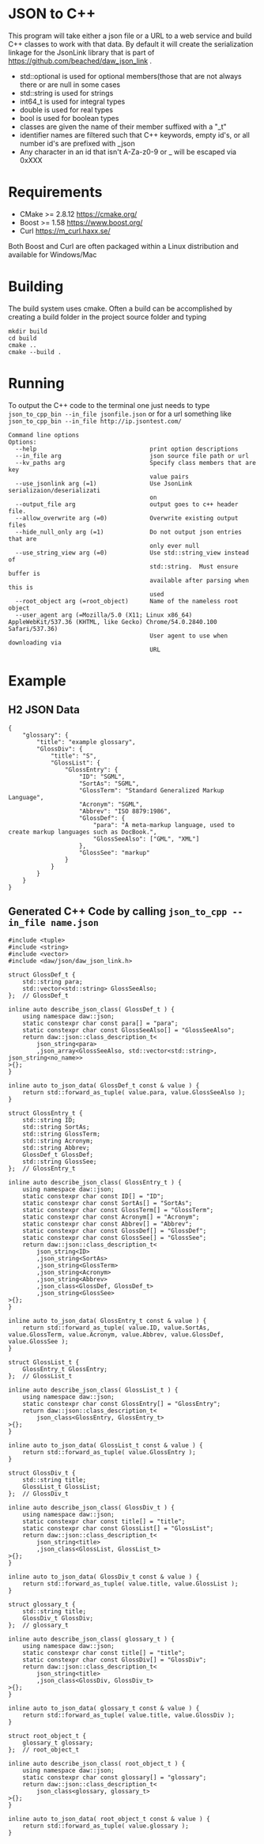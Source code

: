 # JSON to C++
This program will take either a json file or a URL to a web service and build C++ classes to work with that data.  By default it will create the serialization linkage for the JsonLink library that is part of https://github.com/beached/daw_json_link .

* std::optional is used for optional members(those that are not always there or are null in some cases
* std::string is used for strings
* int64_t is used for integral types
* double is used for real types
* bool is used for boolean types
* classes are given the name of their member suffixed with a "_t"
* identifier names are filtered such that C++ keywords, empty id's, or all number id's are prefixed with _json
* Any character in an id that isn't A-Za-z0-9 or _ will be escaped via 0xXXX

# Requirements
* CMake >= 2.8.12 https://cmake.org/
* Boost >= 1.58 https://www.boost.org/
* Curl https://m_curl.haxx.se/

Both Boost and Curl are often packaged within a Linux distribution and available for Windows/Mac

# Building
The build system uses cmake.  Often a build can be accomplished by creating a build folder in the project source folder and typing  

```
mkdir build
cd build
cmake ..
cmake --build .
```
# Running
To output the C++ code to the terminal one just needs to type ```json_to_cpp_bin --in_file jsonfile.json``` or for a url something like ```json_to_cpp_bin --in_file http://ip.jsontest.com/```

```  
Command line options
Options:
  --help                                print option descriptions
  --in_file arg                         json source file path or url
  --kv_paths arg                        Specify class members that are key
                                        value pairs
  --use_jsonlink arg (=1)               Use JsonLink serializaion/deserializati
                                        on
  --output_file arg                     output goes to c++ header file.
  --allow_overwrite arg (=0)            Overwrite existing output files
  --hide_null_only arg (=1)             Do not output json entries that are
                                        only ever null
  --use_string_view arg (=0)            Use std::string_view instead of
                                        std::string.  Must ensure buffer is
                                        available after parsing when this is
                                        used
  --root_object arg (=root_object)      Name of the nameless root object
  --user_agent arg (=Mozilla/5.0 (X11; Linux x86_64) AppleWebKit/537.36 (KHTML, like Gecko) Chrome/54.0.2840.100 Safari/537.36)
                                        User agent to use when downloading via
                                        URL
```
# Example 
## H2 JSON Data
```
{
    "glossary": {
        "title": "example glossary",
        "GlossDiv": {
            "title": "S",
            "GlossList": {
                "GlossEntry": {
                    "ID": "SGML",
                    "SortAs": "SGML",
                    "GlossTerm": "Standard Generalized Markup Language",
                    "Acronym": "SGML",
                    "Abbrev": "ISO 8879:1986",
                    "GlossDef": {
                        "para": "A meta-markup language, used to create markup languages such as DocBook.",
                        "GlossSeeAlso": ["GML", "XML"]
                    },  
                    "GlossSee": "markup"
                }   
            }   
        }   
    }   
}
```
## Generated C++ Code by calling ```json_to_cpp --in_file name.json```
```
#include <tuple>
#include <string>
#include <vector>
#include <daw/json/daw_json_link.h>

struct GlossDef_t {
	std::string para;
	std::vector<std::string> GlossSeeAlso;
};	// GlossDef_t

inline auto describe_json_class( GlossDef_t ) {
	using namespace daw::json;
	static constexpr char const para[] = "para";
	static constexpr char const GlossSeeAlso[] = "GlossSeeAlso";
	return daw::json::class_description_t<
		json_string<para>
		,json_array<GlossSeeAlso, std::vector<std::string>, json_string<no_name>>
>{};
}

inline auto to_json_data( GlossDef_t const & value ) {
	return std::forward_as_tuple( value.para, value.GlossSeeAlso );
}

struct GlossEntry_t {
	std::string ID;
	std::string SortAs;
	std::string GlossTerm;
	std::string Acronym;
	std::string Abbrev;
	GlossDef_t GlossDef;
	std::string GlossSee;
};	// GlossEntry_t

inline auto describe_json_class( GlossEntry_t ) {
	using namespace daw::json;
	static constexpr char const ID[] = "ID";
	static constexpr char const SortAs[] = "SortAs";
	static constexpr char const GlossTerm[] = "GlossTerm";
	static constexpr char const Acronym[] = "Acronym";
	static constexpr char const Abbrev[] = "Abbrev";
	static constexpr char const GlossDef[] = "GlossDef";
	static constexpr char const GlossSee[] = "GlossSee";
	return daw::json::class_description_t<
		json_string<ID>
		,json_string<SortAs>
		,json_string<GlossTerm>
		,json_string<Acronym>
		,json_string<Abbrev>
		,json_class<GlossDef, GlossDef_t>
		,json_string<GlossSee>
>{};
}

inline auto to_json_data( GlossEntry_t const & value ) {
	return std::forward_as_tuple( value.ID, value.SortAs, value.GlossTerm, value.Acronym, value.Abbrev, value.GlossDef, value.GlossSee );
}

struct GlossList_t {
	GlossEntry_t GlossEntry;
};	// GlossList_t

inline auto describe_json_class( GlossList_t ) {
	using namespace daw::json;
	static constexpr char const GlossEntry[] = "GlossEntry";
	return daw::json::class_description_t<
		json_class<GlossEntry, GlossEntry_t>
>{};
}

inline auto to_json_data( GlossList_t const & value ) {
	return std::forward_as_tuple( value.GlossEntry );
}

struct GlossDiv_t {
	std::string title;
	GlossList_t GlossList;
};	// GlossDiv_t

inline auto describe_json_class( GlossDiv_t ) {
	using namespace daw::json;
	static constexpr char const title[] = "title";
	static constexpr char const GlossList[] = "GlossList";
	return daw::json::class_description_t<
		json_string<title>
		,json_class<GlossList, GlossList_t>
>{};
}

inline auto to_json_data( GlossDiv_t const & value ) {
	return std::forward_as_tuple( value.title, value.GlossList );
}

struct glossary_t {
	std::string title;
	GlossDiv_t GlossDiv;
};	// glossary_t

inline auto describe_json_class( glossary_t ) {
	using namespace daw::json;
	static constexpr char const title[] = "title";
	static constexpr char const GlossDiv[] = "GlossDiv";
	return daw::json::class_description_t<
		json_string<title>
		,json_class<GlossDiv, GlossDiv_t>
>{};
}

inline auto to_json_data( glossary_t const & value ) {
	return std::forward_as_tuple( value.title, value.GlossDiv );
}

struct root_object_t {
	glossary_t glossary;
};	// root_object_t

inline auto describe_json_class( root_object_t ) {
	using namespace daw::json;
	static constexpr char const glossary[] = "glossary";
	return daw::json::class_description_t<
		json_class<glossary, glossary_t>
>{};
}

inline auto to_json_data( root_object_t const & value ) {
	return std::forward_as_tuple( value.glossary );
}
```
